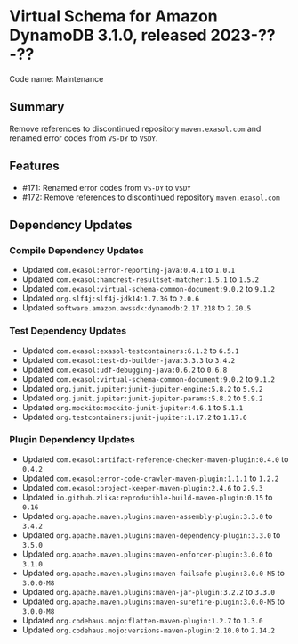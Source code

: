 # Virtual Schema for Amazon DynamoDB 3.1.0, released 2023-??-??

Code name: Maintenance

## Summary

Remove references to discontinued repository `maven.exasol.com` and renamed error codes from `VS-DY` to `VSDY`.

## Features

* #171: Renamed error codes from `VS-DY` to `VSDY`
* #172: Remove references to discontinued repository `maven.exasol.com`

## Dependency Updates

### Compile Dependency Updates

* Updated `com.exasol:error-reporting-java:0.4.1` to `1.0.1`
* Updated `com.exasol:hamcrest-resultset-matcher:1.5.1` to `1.5.2`
* Updated `com.exasol:virtual-schema-common-document:9.0.2` to `9.1.2`
* Updated `org.slf4j:slf4j-jdk14:1.7.36` to `2.0.6`
* Updated `software.amazon.awssdk:dynamodb:2.17.218` to `2.20.5`

### Test Dependency Updates

* Updated `com.exasol:exasol-testcontainers:6.1.2` to `6.5.1`
* Updated `com.exasol:test-db-builder-java:3.3.3` to `3.4.2`
* Updated `com.exasol:udf-debugging-java:0.6.2` to `0.6.8`
* Updated `com.exasol:virtual-schema-common-document:9.0.2` to `9.1.2`
* Updated `org.junit.jupiter:junit-jupiter-engine:5.8.2` to `5.9.2`
* Updated `org.junit.jupiter:junit-jupiter-params:5.8.2` to `5.9.2`
* Updated `org.mockito:mockito-junit-jupiter:4.6.1` to `5.1.1`
* Updated `org.testcontainers:junit-jupiter:1.17.2` to `1.17.6`

### Plugin Dependency Updates

* Updated `com.exasol:artifact-reference-checker-maven-plugin:0.4.0` to `0.4.2`
* Updated `com.exasol:error-code-crawler-maven-plugin:1.1.1` to `1.2.2`
* Updated `com.exasol:project-keeper-maven-plugin:2.4.6` to `2.9.3`
* Updated `io.github.zlika:reproducible-build-maven-plugin:0.15` to `0.16`
* Updated `org.apache.maven.plugins:maven-assembly-plugin:3.3.0` to `3.4.2`
* Updated `org.apache.maven.plugins:maven-dependency-plugin:3.3.0` to `3.5.0`
* Updated `org.apache.maven.plugins:maven-enforcer-plugin:3.0.0` to `3.1.0`
* Updated `org.apache.maven.plugins:maven-failsafe-plugin:3.0.0-M5` to `3.0.0-M8`
* Updated `org.apache.maven.plugins:maven-jar-plugin:3.2.2` to `3.3.0`
* Updated `org.apache.maven.plugins:maven-surefire-plugin:3.0.0-M5` to `3.0.0-M8`
* Updated `org.codehaus.mojo:flatten-maven-plugin:1.2.7` to `1.3.0`
* Updated `org.codehaus.mojo:versions-maven-plugin:2.10.0` to `2.14.2`
